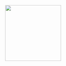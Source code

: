 <div>
    <img align="center" height="180em" src="https://github-readme-stats.vercel.app/api?username=matheusfy&theme=vision-friendly-dark&show_icons=true&title" />
</div>
